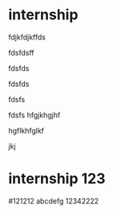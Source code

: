 # internship

fdjkfdjkffds

fdsfdsff

fdsfds

fdsfds

fdsfs

fdsfs
hfgjkhgjhf

hgflkhfglkf

jkj
# internship 123
#121212
abcdefg
12342222